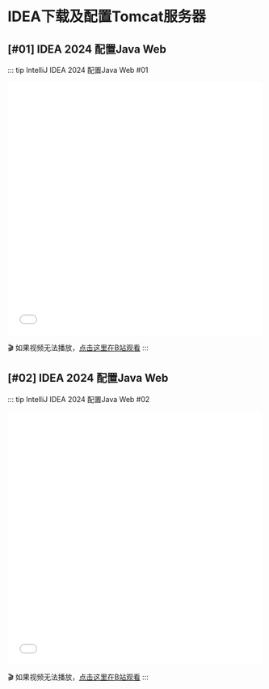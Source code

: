 # IDEA下载及配置Tomcat服务器

## [#01] IDEA 2024 配置Java Web 

::: tip IntelliJ IDEA 2024 配置Java Web #01
<iframe 
    src="//player.bilibili.com/player.html?bvid=BV1WT42197kb&page=1" 
    scrolling="no" 
    border="0" 
    frameborder="no" 
    framespacing="0" 
    allowfullscreen="true"
    sandbox="allow-top-navigation allow-same-origin allow-forms allow-scripts"
    width="100%"
    height="500px">
</iframe>

🎬 如果视频无法播放，[点击这里在B站观看](https://www.bilibili.com/video/BV1WT42197kb)
:::

## [#02] IDEA 2024 配置Java Web 

::: tip IntelliJ IDEA 2024 配置Java Web #02
<iframe 
    src="//player.bilibili.com/player.html?bvid=BV1kz421U7Np&page=1" 
    scrolling="no" 
    border="0" 
    frameborder="no" 
    framespacing="0" 
    allowfullscreen="true"
    sandbox="allow-top-navigation allow-same-origin allow-forms allow-scripts"
    width="100%"
    height="500px">
</iframe>

🎬 如果视频无法播放，[点击这里在B站观看](https://www.bilibili.com/video/BV1kz421U7Np)
:::